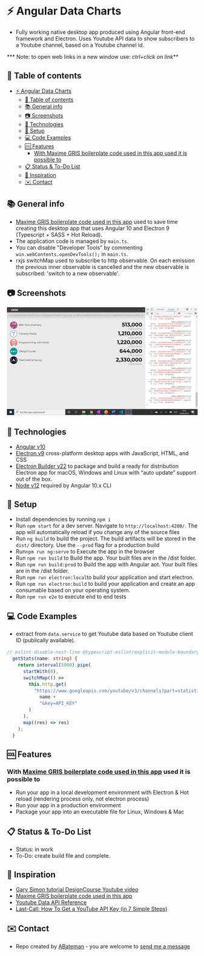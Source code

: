 # :zap: Angular Data Charts

* Fully working native desktop app produced using Angular front-end framework and Electron. Uses Youtube API data to show subscribers to a Youtube channel, based on a Youtube channel id.

*** Note: to open web links in a new window use: _ctrl+click on link_**

## :page_facing_up: Table of contents

* [:zap: Angular Data Charts](#zap-angular-data-charts)
  * [:page_facing_up: Table of contents](#page_facing_up-table-of-contents)
  * [:books: General info](#books-general-info)
  * [:camera: Screenshots](#camera-screenshots)
  * [:signal_strength: Technologies](#signal_strength-technologies)
  * [:floppy_disk: Setup](#floppy_disk-setup)
  * [:computer: Code Examples](#computer-code-examples)
  * [:cool: Features](#cool-features)
    * [With Maxime GRIS boilerplate code used in this app used it is possible to](#with-maxime-gris-boilerplate-code-used-in-this-app-used-it-is-possible-to)
  * [:clipboard: Status & To-Do List](#clipboard-status--to-do-list)
  * [:clap: Inspiration](#clap-inspiration)
  * [:envelope: Contact](#envelope-contact)

## :books: General info

* [Maxime GRIS boilerplate code used in this app](https://github.com/maximegris/angular-electron) used to save time creating this desktop app that uses Angular 10 and Electron 9 (Typescript + SASS + Hot Reload).
* The application code is managed by `main.ts`.
* You can disable "Developer Tools" by commenting `win.webContents.openDevTools();` in `main.ts`.
* rxjs switchMap used to subscribe to http observable. On each emission the previous inner observable is cancelled and the new observable is subscribed: 'switch to a new observable'.

## :camera: Screenshots

![Example screenshot](./img/youtube.png)

## :signal_strength: Technologies

* [Angular v10](https://angular.io/)
* [Electron v9](https://www.electronjs.org/) cross-platform desktop apps with JavaScript, HTML, and CSS
* [Electron Builder v22](https://www.electron.build/) to package and build a ready for distribution Electron app for macOS, Windows and Linux with “auto update” support out of the box.
* [Node v12](https://nodejs.org/en/) required by Angular 10.x CLI

## :floppy_disk: Setup

* Install dependencies by running `npm i`
* Run `npm start` for a dev server. Navigate to `http://localhost:4200/`. The app will automatically reload if you change any of the source files
* Run `ng build` to build the project. The build artifacts will be stored in the `dist/` directory. Use the `--prod` flag for a production build
* Run`npm run ng:serve` to Execute the app in the browser
* Run `npm run build` to Build the app. Your built files are in the /dist folder.
* Run `npm run build:prod` to Build the app with Angular aot. Your built files are in the /dist folder.
* Run `npm run electron:local`to build your application and start electron.
* Run `npm run electron:build` to build your application and create an app consumable based on your operating system.
* Run `npm run e2e` to execute end to end tests

## :computer: Code Examples

* extract from `data.service` to get Youtube data based on Youtube client ID (publically available).

```typescript
// eslint-disable-next-line @typescript-eslint/explicit-module-boundary-types
  getStats(name: string) {
    return interval(5000).pipe(
      startWith(0),
      switchMap(() =>
        this.http.get(
          "https://www.googleapis.com/youtube/v3/channels?part=statistics,snippet&id=" +
            name +
            "&key=API_KEY"
        )
      ),
      map((res) => res)
    );
  }
```

## :cool: Features

### With [Maxime GRIS boilerplate code used in this app](https://github.com/maximegris/angular-electron) used it is possible to

* Run your app in a local development environment with Electron & Hot reload (rendering process only, not electron process)
* Run your app in a production environment
* Package your app into an executable file for Linux, Windows & Mac

## :clipboard: Status & To-Do List

* Status: in work
* To-Do: create build file and complete.

## :clap: Inspiration

* [Gary Simon tutorial DesignCourse Youtube video](https://www.youtube.com/watch?v=Ea2lWsumTrM)
* [Maxime GRIS boilerplate code used in this app](https://github.com/maximegris/angular-electron)
* [Youtube Data API Reference](https://developers.google.com/youtube/v3/docs)
* [Last-Call: How To Get a YouTube API Key (in 7 Simple Steps)](https://rapidapi.com/blog/how-to-get-youtube-api-key/)

## :envelope: Contact

* Repo created by [ABateman](https://www.andrewbateman.org) - you are welcome to [send me a message](https://andrewbateman.org/contact)
